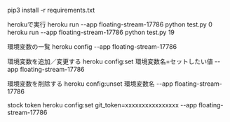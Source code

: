 pip3 install -r requirements.txt

herokuで実行
heroku run --app floating-stream-17786 python test.py 0
heroku run --app floating-stream-17786 python test.py 19

環境変数の一覧
heroku config --app floating-stream-17786

環境変数を追加／変更する
heroku config:set 環境変数名=セットしたい値 --app floating-stream-17786

環境変数を削除する
heroku config:unset 環境変数名 --app floating-stream-17786

stock token
heroku config:set git_token=xxxxxxxxxxxxxxxx --app floating-stream-17786


